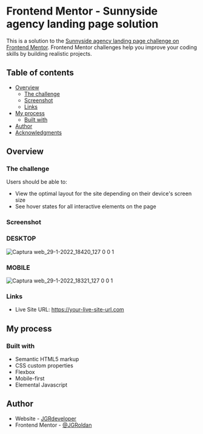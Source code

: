 # Frontend Mentor - Sunnyside agency landing page solution

This is a solution to the [Sunnyside agency landing page challenge on Frontend Mentor](https://www.frontendmentor.io/challenges/sunnyside-agency-landing-page-7yVs3B6ef). Frontend Mentor challenges help you improve your coding skills by building realistic projects.

## Table of contents

- [Overview](#overview)
  - [The challenge](#the-challenge)
  - [Screenshot](#screenshot)
  - [Links](#links)
- [My process](#my-process)
  - [Built with](#built-with)
- [Author](#author)
- [Acknowledgments](#acknowledgments)


## Overview

### The challenge

Users should be able to:

- View the optimal layout for the site depending on their device's screen size
- See hover states for all interactive elements on the page

### Screenshot

### DESKTOP
![Captura web_29-1-2022_18420_127 0 0 1](https://user-images.githubusercontent.com/71336562/151678434-f5fa0650-aedf-4be3-b0dc-98341e1aae17.jpeg)

### MOBILE
![Captura web_29-1-2022_18321_127 0 0 1](https://user-images.githubusercontent.com/71336562/151678440-a531599a-5c9b-4046-bf69-056939ad82fe.jpeg)

### Links

- Live Site URL: https://your-live-site-url.com

## My process

### Built with

- Semantic HTML5 markup
- CSS custom properties
- Flexbox
- Mobile-first
- Elemental Javascript


## Author

- Website - [JGRdeveloper](https://jgroldan.github.io/jgrdeveloper/)
- Frontend Mentor - [@JGRoldan](https://www.frontendmentor.io/profile/JGRoldan)
